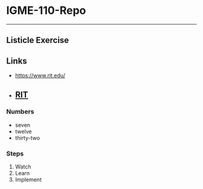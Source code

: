 # IGME-110-Repo
---
## Listicle Exercise
## Links
- https://www.rit.edu/
- [RIT](https://www.rit.edu/)
  ---
### Numbers
- seven
- twelve
- thirty-two
### Steps
1. Watch
2. Learn
3. Implement
